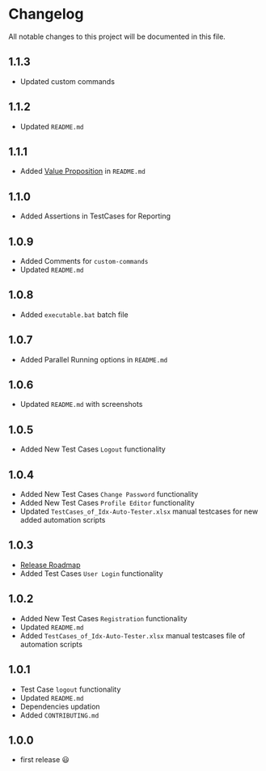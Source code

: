 # Changelog

All notable changes to this project will be documented in this file.

## 1.1.3
- Updated custom commands

## 1.1.2
- Updated `README.md` 

## 1.1.1
- Added [Value Proposition](README.md#user-content-value-Proposition) in `README.md`

## 1.1.0
- Added Assertions in TestCases for Reporting

## 1.0.9
- Added Comments for `custom-commands`
- Updated `README.md`

## 1.0.8 
- Added `executable.bat` batch file   

## 1.0.7
- Added Parallel Running options in `README.md`

## 1.0.6
- Updated `README.md` with screenshots

## 1.0.5
- Added New Test Cases `Logout` functionality

## 1.0.4
- Added New Test Cases `Change Password` functionality
- Added New Test Cases `Profile Editor` functionality
- Updated `TestCases_of_Idx-Auto-Tester.xlsx` manual testcases for new added automation scripts

## 1.0.3
- [Release Roadmap](https://www.loginradius.com/engineering/blog/roadmap-idx-autotester/)
- Added Test Cases `User Login` functionality

## 1.0.2
- Added New Test Cases `Registration` functionality
- Updated `README.md`
- Added `TestCases_of_Idx-Auto-Tester.xlsx` manual testcases file of automation scripts

## 1.0.1
- Test Case `logout` functionality
- Updated `README.md`
- Dependencies updation
- Added `CONTRIBUTING.md`

## 1.0.0
-   first release  😃
